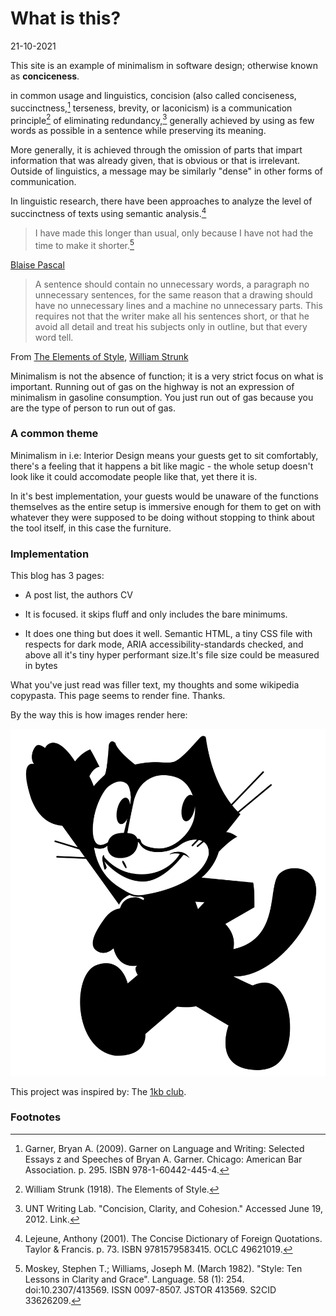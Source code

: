 # What is this?

21-10-2021

This site is an example of minimalism in software design; otherwise 
known as **conciceness**.

in common usage and linguistics, concision  (also called conciseness, 
succinctness,[^1] terseness, brevity, or laconicism) is a communication 
principle[^2] of eliminating redundancy,[^3] generally  achieved by using as 
few words as possible in a sentence while preserving its meaning. 

More generally, it is achieved through the omission of parts that 
impart information that was already given, that is obvious or that is 
irrelevant.  Outside of linguistics, a message may be similarly "dense" in 
other forms of communication.

In linguistic research, there have been approaches to analyze the level of 
succinctness of texts using semantic analysis.[^6]



> I have made this longer than usual, only because I have not 
> had the time to make it shorter.[^7]

[Blaise Pascal][bp]

> A sentence should contain no unnecessary words, a paragraph no unnecessary 
> sentences, for the same reason that a drawing should have no unnecessary 
> lines and a machine no unnecessary parts. This requires not that the writer 
> make all his sentences short, or that he avoid all detail and treat his 
> subjects only in outline, but that every word tell.

From [The Elements of Style][eos], [William Strunk][ws]

Minimalism is not the absence of function; it is a very strict focus on what 
is important. Running out of gas on the highway is not an expression of
minimalism in gasoline consumption. You just run out of gas because you are 
the type of person to run out of gas.

### A common theme

Minimalism in i.e: Interior Design means your guests get to sit comfortably, 
there's a feeling that it happens a bit like magic - the whole setup 
doesn't look like it could accomodate people like that, yet there it is. 

In it's best implementation, your guests would be unaware of the functions
themselves as the entire setup is immersive enough for them to get on
with whatever they were supposed to be doing without stopping to think about
the tool itself, in this case the furniture.

### Implementation

This blog has 3 pages:

- A post list, the authors CV
 
- It is focused. it skips fluff and only includes the bare minimums.
- It does one thing but does it well. Semantic HTML, a tiny CSS file with
  respects for dark mode, 
  ARIA accessibility-standards checked, and above all it's tiny hyper 
  performant size.It's file size could be measured in bytes

What you've just read was filler text, my thoughts and some wikipedia
copypasta. This page seems to render fine. Thanks.

By the way this is how images render here:

![An imae of Felix the Housecat, a cartoon](/public/felix.png "Felix the Cat")


This project was inspired by: The [1kb club][1kb].
 
[1kb]: https://1kb.club/
[bp]: https://en.wikipedia.org/wiki/Blaise_Pascal
[eos]: https://en.wikipedia.org/wiki/The_Elements_of_Style
[ws]: https://en.wikipedia.org/wiki/William_Strunk_Jr.


### Footnotes



[^1]: Garner, Bryan A. (2009). Garner on Language and Writing: Selected Essays z
      and Speeches of Bryan A. Garner. Chicago: American Bar Association. p. 295. 
      ISBN 978-1-60442-445-4.

[^2]: William Strunk (1918). The Elements of Style.

[^3]: UNT Writing Lab. "Concision, Clarity, and Cohesion." 
      Accessed June 19, 2012. Link.

[^4]: Program for Writing and Rhetoric, University of Colorado at Boulder. 
      "Writing Tip #27: Revising for Concision and Clarity." 
      Accessed June 19, 2012. Link. Archived 2012-06-14 at the Wayback Machine 

      ""It is a fact that most arguments must try to convince readers, 
      that is the audience, that the arguments are true." Notice the beginning 
      of the sentence: "it is a fact that" doesn't say much; if something is a 
      fact, just present it. 
      So begin the sentence with "most arguments..." 
      and turn to the next bit of overlap. Look at "readers, that is 
      the audience"; the redundancy can be reduced to "readers" or "audience." 
      Now we have "Most arguments must try to convince readers that the 
      arguments are true." Let's get rid of one of the "arguments" to produce 
      "Most arguments must demonstrate (their) truth to readers," or a similarly 
      straightforward expression."

[^5]: Leslie Kurke, Aesopic Conversations: Popular Tradition, Cultural Dialogue, 
      and the Invention of Greek Prose, Princeton University Press, 2010, 
      pp. 131–2, 135.

[^6]: Lejeune, Anthony (2001). The Concise Dictionary of Foreign Quotations. 
      Taylor & Francis. p. 73. ISBN 9781579583415. OCLC 49621019.

[^7]: Moskey, Stephen T.; Williams, Joseph M. (March 1982). 
      "Style: Ten Lessons in Clarity and Grace". Language. 58 (1): 254. 
      doi:10.2307/413569. ISSN 0097-8507. JSTOR 413569. S2CID 33626209.
      
[^8]: Sandy Buczynski, Kristin Fontichiaro, Story Starters and 
      Science Notebooking: Developing Student Thinking Through
      Literacy and Inquiry (2009), p. 7, ISBN 1591586860.

[^9]:  Patrick Dunleavy, Authoring a PhD: 
      How to Plan, Draft, Write and Finish a Doctoral Thesis or 
      sDissertation (2003), p. 273, ISBN 023036800X.
